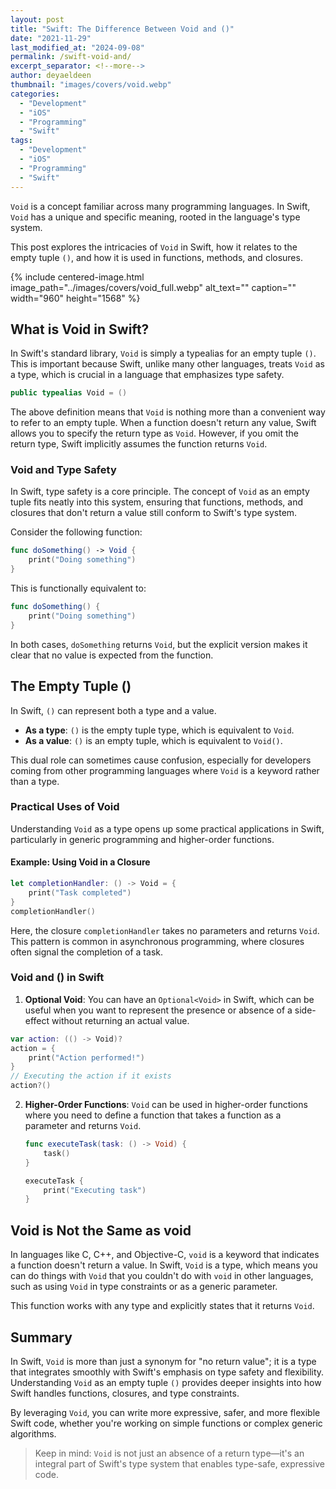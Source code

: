 ```yaml
---
layout: post
title: "Swift: The Difference Between Void and ()"
date: "2021-11-29"
last_modified_at: "2024-09-08"
permalink: /swift-void-and/
excerpt_separator: <!--more-->
author: deyaeldeen
thumbnail: "images/covers/void.webp"
categories:
  - "Development"
  - "iOS"
  - "Programming"
  - "Swift"
tags: 
  - "Development"
  - "iOS"
  - "Programming"
  - "Swift"
---
```


`Void` is a concept familiar across many programming languages. In Swift, `Void` has a unique and specific meaning, rooted in the language's type system. 

<!--more-->

This post explores the intricacies of `Void` in Swift, how it relates to the empty tuple `()`, and how it is used in functions, methods, and closures.

{%
 include centered-image.html 
 image_path="../images/covers/void_full.webp"
 alt_text="" 
 caption=""
 width="960" 
 height="1568"
%}

## What is Void in Swift?

In Swift's standard library, `Void` is simply a typealias for an empty tuple `()`. This is important because Swift, unlike many other languages, treats `Void` as a type, which is crucial in a language that emphasizes type safety.

```swift
public typealias Void = ()
```

The above definition means that `Void` is nothing more than a convenient way to refer to an empty tuple. When a function doesn't return any value, Swift allows you to specify the return type as `Void`. However, if you omit the return type, Swift implicitly assumes the function returns `Void`.

### Void and Type Safety

In Swift, type safety is a core principle. The concept of `Void` as an empty tuple fits neatly into this system, ensuring that functions, methods, and closures that don't return a value still conform to Swift's type system.

Consider the following function:

```swift
func doSomething() -> Void {
    print("Doing something")
}
```

This is functionally equivalent to:

```swift
func doSomething() {
    print("Doing something")
}
```

In both cases, `doSomething` returns `Void`, but the explicit version makes it clear that no value is expected from the function.

## The Empty Tuple ()

In Swift, `()` can represent both a type and a value.

- **As a type**: `()` is the empty tuple type, which is equivalent to `Void`.
- **As a value**: `()` is an empty tuple, which is equivalent to `Void()`.

This dual role can sometimes cause confusion, especially for developers coming from other programming languages where `Void` is a keyword rather than a type.

### Practical Uses of Void

Understanding `Void` as a type opens up some practical applications in Swift, particularly in generic programming and higher-order functions.

#### Example: Using Void in a Closure

```swift
let completionHandler: () -> Void = {
    print("Task completed")
}
completionHandler()
```

Here, the closure `completionHandler` takes no parameters and returns `Void`. This pattern is common in asynchronous programming, where closures often signal the completion of a task.

### Void and () in Swift

1. **Optional Void**: You can have an `Optional<Void>` in Swift, which can be useful when you want to represent the presence or absence of a side-effect without returning an actual value.
   
```swift
var action: (() -> Void)?
action = {
    print("Action performed!")
}
// Executing the action if it exists
action?()
```

2. **Higher-Order Functions**: `Void` can be used in higher-order functions where you need to define a function that takes a function as a parameter and returns `Void`.

   ```swift
   func executeTask(task: () -> Void) {
       task()
   }
   
   executeTask {
       print("Executing task")
   }
   ```

## Void is Not the Same as void

In languages like C, C++, and Objective-C, `void` is a keyword that indicates a function doesn't return a value. In Swift, `Void` is a type, which means you can do things with `Void` that you couldn't do with `void` in other languages, such as using `Void` in type constraints or as a generic parameter.

This function works with any type and explicitly states that it returns `Void`.

## Summary

In Swift, `Void` is more than just a synonym for "no return value"; it is a type that integrates smoothly with Swift's emphasis on type safety and flexibility. Understanding `Void` as an empty tuple `()` provides deeper insights into how Swift handles functions, closures, and type constraints. 

By leveraging `Void`, you can write more expressive, safer, and more flexible Swift code, whether you're working on simple functions or complex generic algorithms.

> Keep in mind: `Void` is not just an absence of a return type—it's an integral part of Swift's type system that enables type-safe, expressive code.
